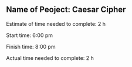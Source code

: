 ##  Name of Peoject: Caesar Cipher

Estimate of time needed to complete: 2 h

Start time: 6:00 pm

Finish time: 8:00 pm

Actual time needed to complete: 2 h
